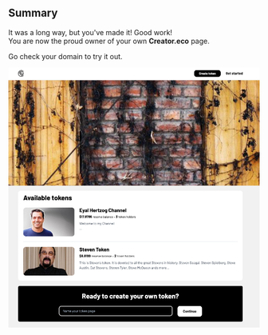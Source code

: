## Summary  

It was a long way, but you've made it! Good work!    
You are now the proud owner of your own **Creator.eco** page.  

Go check your domain to try it out.

![creator.eco](images/creator.eco.png)

